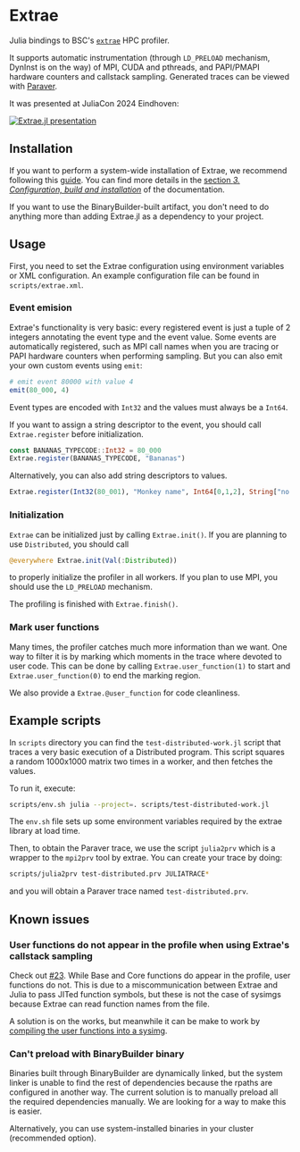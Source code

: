 # Extrae

Julia bindings to BSC's [`extrae`](https://tools.bsc.es/extrae) HPC profiler.

It supports automatic instrumentation (through `LD_PRELOAD` mechanism, DynInst is on the way) of MPI, CUDA and pthreads, and PAPI/PMAPI hardware counters and callstack sampling.
Generated traces can be viewed with [Paraver](https://tools.bsc.es/paraver).

It was presented at JuliaCon 2024 Eindhoven:

[![Extrae.jl presentation](https://img.youtube.com/vi/hWOn8DBwYHA/maxresdefault.jpg)](https://youtu.be/hWOn8DBwYHA)

## Installation

If you want to perform a system-wide installation of Extrae, we recommend following this [guide](https://tools.bsc.es/doc/pdf/extrae-installation-guide.pdf). You can find more details in the [section _3. Configuration, build and installation_](https://tools.bsc.es/doc/html/extrae/configure-installation.html) of the documentation.

If you want to use the BinaryBuilder-built artifact, you don't need to do anything more than adding Extrae.jl as a dependency to your project.

## Usage

First, you need to set the Extrae configuration using environment variables or XML configuration. An example configuration file can be found in `scripts/extrae.xml`.

### Event emision

Extrae's functionality is very basic: every registered event is just a tuple of 2 integers annotating the event type and the event value.
Some events are automatically registered, such as MPI call names when you are tracing or PAPI hardware counters when performing sampling.
But you can also emit your own custom events using `emit`:

```julia
# emit event 80000 with value 4
emit(80_000, 4)
```

Event types are encoded with `Int32` and the values must always be a `Int64`.

If you want to assign a string descriptor to the event, you should call `Extrae.register` before initialization.

```julia
const BANANAS_TYPECODE::Int32 = 80_000
Extrae.register(BANANAS_TYPECODE, "Bananas")
```

Alternatively, you can also add string descriptors to values.

```julia
Extrae.register(Int32(80_001), "Monkey name", Int64[0,1,2], String["no monkey", "louis", "george"])
```

### Initialization

`Extrae` can be initialized just by calling `Extrae.init()`. If you are planning to use `Distributed`, you should call

```julia
@everywhere Extrae.init(Val(:Distributed))
```

to properly initialize the profiler in all workers. If you plan to use MPI, you should use the `LD_PRELOAD` mechanism.

The profiling is finished with `Extrae.finish()`.

### Mark user functions

Many times, the profiler catches much more information than we want. One way to filter it is by marking which moments in the trace where devoted to user code. This can be done by calling `Extrae.user_function(1)` to start and `Extrae.user_function(0)` to end the marking region.

We also provide a `Extrae.@user_function` for code cleanliness.

## Example scripts

In `scripts` directory you can find the `test-distributed-work.jl` script that traces a very basic execution of a Distributed program.  This script squares a random 1000x1000 matrix two times in a worker, and then fetches the values.

To run it, execute:

```bash
scripts/env.sh julia --project=. scripts/test-distributed-work.jl
```

The `env.sh` file sets up some environment variables required by the extrae library at load time.

Then, to obtain the Paraver trace, we use the script `julia2prv` which is a wrapper to the `mpi2prv` tool by extrae. You can create your trace by doing:

```bash
scripts/julia2prv test-distributed.prv JULIATRACE*
```

and you will obtain a Paraver trace named `test-distributed.prv`.

## Known issues

### User functions do not appear in the profile when using Extrae's callstack sampling

Check out [#23](https://github.com/bsc-quantic/Extrae.jl/issues/23). While Base and Core functions do appear in the profile, user functions do not.
This is due to a miscommunication between Extrae and Julia to pass JITed function symbols, but these is not the case of sysimgs because Extrae can read function names from the file.

A solution is on the works, but meanwhile it can be make to work by [compiling the user functions into a sysimg](https://docs.julialang.org/en/v1/devdocs/sysimg/).

### Can't preload with BinaryBuilder binary

Binaries built through BinaryBuilder are dynamically linked, but the system linker is unable to find the rest of dependencies because the rpaths are configured in another way.
The current solution is to manually preload all the required dependencies manually. We are looking for a way to make this is easier.

Alternatively, you can use system-installed binaries in your cluster (recommended option).
